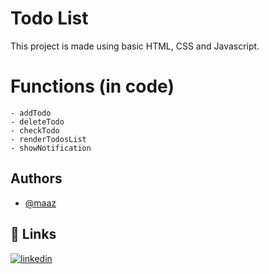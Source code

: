 # Todo List

This project is made using basic HTML, CSS and Javascript.
# Functions (in code)
	- addTodo
	- deleteTodo
	- checkTodo
	- renderTodosList
	- showNotification 


## Authors

- [@maaz](https://github.com/maaz64)


## 🔗 Links
[![linkedin](https://img.shields.io/badge/linkedin-0A66C2?style=for-the-badge&logo=linkedin&logoColor=white)](www.linkedin.com/in/abumaaz/)